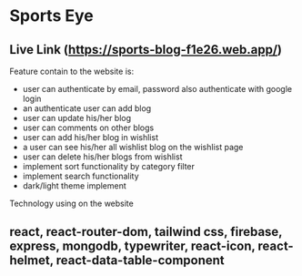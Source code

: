 # Sports Eye
## Live Link (https://sports-blog-f1e26.web.app/)


Feature contain to the website is:

- user can authenticate by email, password also authenticate with google login
- an authenticate user can add blog
- user can update his/her blog
- user can comments on other blogs
- user can add his/her blog in wishlist
- a user can see his/her all wishlist blog on the wishlist page
- user can delete his/her blogs from wishlist
- implement sort functionality by category filter
- implement search functionality
- dark/light theme implement


Technology using on the website

## react, react-router-dom, tailwind css, firebase, express, mongodb, typewriter, react-icon, react-helmet, react-data-table-component

